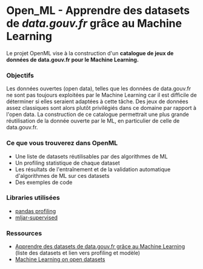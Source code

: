 # Open_ML - Apprendre des datasets de *data.gouv.fr* grâce au Machine Learning

Le projet OpenML vise à la construction d'un **catalogue de jeux de données de data.gouv.fr pour le Machine Learning.**

### Objectifs

 Les données ouvertes (open data), telles que les données de data.gouv.fr ne sont pas toujours exploitées par le Machine Learning car il est difficile de déterminer si elles seraient adaptées à cette tâche. Des jeux de données assez classiques sont alors plutôt privilégiés dans ce domaine par rapport à l'open data. La construction de ce catalogue permettrait une plus grande réutilisation de la donnée ouverte par le ML, en particulier de celle de data.gouv.fr.
 
 
 ### Ce que vous trouverez dans OpenML
 
 - Une liste de datasets réutilisables par des algorithmes de ML
 - Un profiling statistique de chaque dataset
 - Les résultats de l'entraînement et de la validation automatique d'algorithmes de ML sur ces datasets
 - Des exemples de code
 
 ### Libraries utilisées
 
 - [pandas profiling](https://pandas-profiling.github.io/pandas-profiling/docs/master/rtd/)
 - [mljar-supervised](https://supervised.mljar.com/)
 
 ### Ressources
 - [Apprendre des datasets de data.gouv.fr grâce au Machine Learning](https://pad.incubateur.net/vUkeOagxSCWVMpaW9pz_nQ#) (liste des datasets et lien vers profiling et modèle)
 - [Machine Learning on open datasets](https://www.overleaf.com/read/mgghgghtsgwd)
